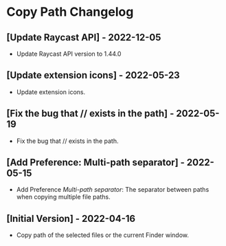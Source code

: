 # Copy Path Changelog

## [Update Raycast API] - 2022-12-05

- Update Raycast API version to 1.44.0

## [Update extension icons] - 2022-05-23

- Update extension icons.

## [Fix the bug that // exists in the path] - 2022-05-19

- Fix the bug that // exists in the path.

## [Add Preference: Multi-path separator] - 2022-05-15

- Add Preference _Multi-path separator_: The separator between paths when copying multiple file paths.

## [Initial Version] - 2022-04-16

- Copy path of the selected files or the current Finder window.
